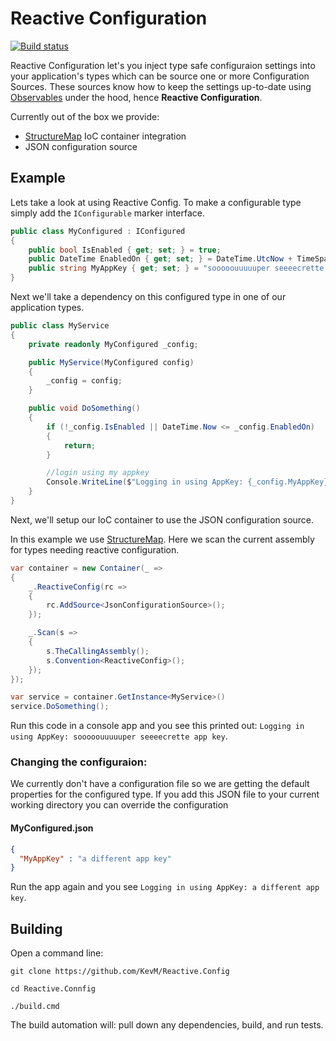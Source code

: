 # Reactive Configuration

[![Build status](https://ci.appveyor.com/api/projects/status/tukcgjiunyh09o3i?svg=true)](https://ci.appveyor.com/project/KevM/reactive-config) 

Reactive Configuration let's you inject type safe configuraion settings into your application's types which can be source one or more Configuration Sources. These sources know how to keep the settings up-to-date using [Observables](http://reactivex.io/documentation/observable.html) under the hood, hence **Reactive Configuration**.    

Currently out of the box we provide:

- [StructureMap](http://structuremap.github.io/) IoC container integration
- JSON configuration source

## Example

Lets take a look at using Reactive Config. To make a configurable type simply add the `IConfigurable` marker interface.

```cs
public class MyConfigured : IConfigured
{
    public bool IsEnabled { get; set; } = true;
    public DateTime EnabledOn { get; set; } = DateTime.UtcNow + TimeSpan.FromDays(-7);
    public string MyAppKey { get; set; } = "sooooouuuuuper seeeecrette app key";
}
```

Next we'll take a dependency on this configured type in one of our application types.

```cs
public class MyService
{
    private readonly MyConfigured _config;

    public MyService(MyConfigured config)
    {
        _config = config;
    }

    public void DoSomething()
    {
        if (!_config.IsEnabled || DateTime.Now <= _config.EnabledOn)
        {
            return;
        }

        //login using my appkey
        Console.WriteLine($"Logging in using AppKey: {_config.MyAppKey}");
    }
}
```

Next, we'll setup our IoC container to use the JSON configuration source.  

In this example we use [StructureMap](http://structuremap.github.io/). Here we scan the current assembly for types needing reactive configuration. 

```cs
var container = new Container(_ =>
{
    _.ReactiveConfig(rc =>
    {
        rc.AddSource<JsonConfigurationSource>();
    });

    _.Scan(s =>
    {
        s.TheCallingAssembly();
        s.Convention<ReactiveConfig>();
    });
});
```

```cs
var service = container.GetInstance<MyService>()
service.DoSomething(); 
```

Run this code in a console app and you see this printed out: `Logging in using AppKey: sooooouuuuuper seeeecrette app key`.

### Changing the configuraion:

We currently don't have a configuration file so we are getting the default properties for the configured type. If you add this JSON file to your current working directory you can override the configuration 

#### MyConfigured.json

```json
{
  "MyAppKey" : "a different app key"
}
```

Run the app again and you see `Logging in using AppKey: a different app key`.

## Building 

Open a command line:

```
git clone https://github.com/KevM/Reactive.Config

cd Reactive.Connfig

./build.cmd
```

The build automation will: pull down any dependencies, build, and run tests.